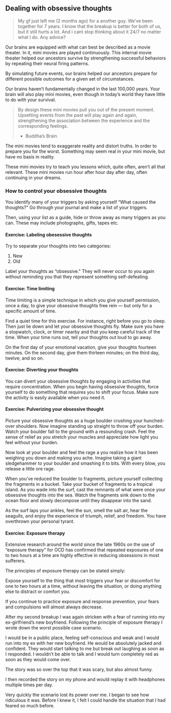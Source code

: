 ## Dealing with obsessive thoughts

> My gf just left me (2 months ago) for a another guy. We’ve been together for 7 years. I know that the breakup  is better for both of us, but it still hurts a lot. And i cant stop thinking about it 24/7 no matter what I do.
> Any advice?

Our brains are equipped with what can best be described as a movie theater. In it, mini movies are played continuously. This internal movie theater helped our ancestors survive by strengthening successful behaviors by repeating their neural firing patterns.

By simulating future events, our brains helped our ancestors prepare for different possible outcomes for a given set of circumstances.

Our brains haven’t fundamentally changed in the last 100,000 years. Your brain will also play mini movies, even though in today’s world they have little to do with your survival.

> By design these mini movies pull you out of the present moment. Upsetting events from the past will play again and again, strengthening the association between the experience and the corresponding feelings.
> - Buddha’s Brain

The mini movies tend to exaggerate reality and distort truths. In order to prepare you for the worst. Something may seem real in your mini movie, but have no basis in reality.

These mini movies try to teach you lessons which, quite often, aren’t all that relevant. These mini movies run hour after hour day after day, often continuing in your dreams.


### How to control your obsessive thoughts

You identify many of your triggers by asking yourself “What caused the thoughts?" Go through your journal and make a list of your triggers. 

Then, using your list as a guide, hide or throw away as many triggers as you can. These may include photographs, gifts, tapes etc. 


#### Exercise: Labeling obesessive thoughts

Try to separate your thoughts into two categories:

1. New
2. Old

Label your thoughts as “obsessive." They will never occur to you again without reminding you that they represent something self-defeating.


#### Exercise: Time limiting

Time limiting is a simple technique in which you give yourself permission, once a day, to give your obsessive thoughts free rein — but only for a specific amount of time. 

Find a quiet time for this exercise. For instance, right before you go to sleep. Then just lie down and let your obsessive thoughts fly. Make sure you have a stopwatch, clock, or timer nearby and that you keep careful track of the time. When your time runs out, tell your thoughts out loud to go away. 

On the first day of your emotional vacation, give your thoughts fourteen minutes. On the second day, give them thirteen minutes; on the third day, twelve; and so on. 


#### Exercise: Diverting your thoughts

You can divert your obsessive thoughts by engaging in activities that require concentration. When you begin having obsessive thoughts, force yourself to do something that requires you to shift your focus. Make sure the activity is easily available when you need it. 


#### Exercise: Pulverizing your obsessive thought

Picture your obsessive thoughts as a huge boulder crushing your hunched-over shoulders. Now imagine standing up straight to throw off your burden. Watch your boulder fall to the ground with a resounding crash. Feel the sense of relief as you stretch your muscles and appreciate how light you feel without your burden. 

Now look at your boulder and feel the rage a you realize how it has been weighing you down and making you ache. Imagine taking a giant sledgehammer to your boulder and smashing it to bits. With every blow, you release a little ore rage.  

When you’ve reduced the boulder to fragments, picture yourself collecting the fragments in a bucket. Take your bucket of fragments to a tropical island. As you wade into the surf, cast the remnants of what were once your obsessive thoughts into the sea. Watch the fragments sink down to the ocean floor and slowly decompose until they disappear into the sand.  

As the surf laps your ankles, feel the sun, smell the salt air, hear the seagulls, and enjoy the experience of triumph, relief, and freedom. You have overthrown your personal tyrant. 


#### Exercise: Exposure therapy

Extensive research around the world since the late 1960s on the use of “exposure therapy” for OCD has confirmed that repeated exposures of one to two hours at a time are highly effective in reducing obsessions in most sufferers. 

The principles of exposure therapy can be stated simply: 

Expose yourself to the thing that most triggers your fear or discomfort for one to two hours at a time, without leaving the situation, or doing anything else to distract or comfort you. 

If you continue to practice exposure and response prevention, your fears and compulsions will almost always decrease. 

After my second breakup I was again stricken with a fear of running into my ex-girlfriend’s new boyfriend. Following the principle of exposure therapy I wrote down the worst possible case scenario.

I would be in a public place, feeling self-conscious and weak and I would run into my ex with her new boyfriend. He would be absolutely jacked and confident. They would start talking to me but break out laughing as soon as I responded. I wouldn’t be able to talk and I would turn completely red as soon as they would come over.

The story was so over the top that it was scary, but also almost funny.

I then recorded the story on my phone and would replay it with headphones multiple times per day.

Very quickly the scenario lost its power over me. I began to see how ridiculous it was. Before I knew it, I felt I could handle the situation that I had feared so much before.
